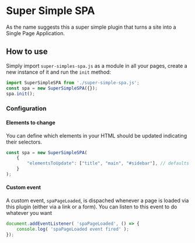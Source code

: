 # Super Simple SPA

As the name suggests this a super simple plugin that turns a site into a Single Page Application.

## How to use
Simply import `super-simples-spa.js` as a module in all your pages, create a new instance of it and run the `init` method:

```js
import SuperSimpleSPA from './super-simple-spa.js';
const spa = new SuperSimpleSPA({});
spa.init();
```

### Configuration
#### Elements to change
You can define which elements in your HTML should be updated indicating their selectors.
```js
const spa = new SuperSimpleSPA(
	{
		"elementsToUpdate": ["title", "main", "#sidebar"], // defaults to ["title", "body"]
	}
);
```

#### Custom event
A custom event, `spaPageLoaded`, is dispached whenever a page is loaded via this plugin (either via a link or a form). You can listen to this event to do whatever you want
```js
document.addEventListener( 'spaPageLoaded', () => {
	console.log( 'spaPageLoaded event fired' );
});
```